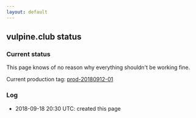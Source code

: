 ```yaml
---
layout: default
---
```


## vulpine.club status

### Current status

This page knows of no reason why everything shouldn't be working fine.

Current production tag:
[prod-20180912-01](https://github.com/vulpineclub/mastodon/releases/tag/prod-20180912-01)

### Log

- 2018-09-18 20:30 UTC: created this page
